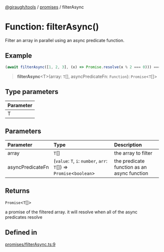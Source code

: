 [@giraugh/tools](../../modules.md) / [promises](../promises.md) / filterAsync

# Function: filterAsync()

Filter an array in parallel using an async predicate function.

## Example

```ts
(await filterAsync([1, 2, 3], (x) => Promise.resolve(x % 2 === 0))) === [2];
```

> **filterAsync**\<T\>(array: `T`[], asyncPredicateFn: `Function`): `Promise`\<`T`[]\>

## Type parameters

| Parameter |
| :-------- |
| T         |

## Parameters

| Parameter        | Type                                                                  | Description                                 |
| :--------------- | :-------------------------------------------------------------------- | :------------------------------------------ |
| array            | `T`[]                                                                 | the array to filter                         |
| asyncPredicateFn | (`value`: `T`, `i`: `number`, `arr`: `T`[]) => `Promise`\<`boolean`\> | the predicate function as an async function |

## Returns

`Promise`\<`T`[]\>

a promise of the filtered array. it will resolve when all of the async predicates resolve

## Defined in

[promises/filterAsync.ts:9](https://github.com/giraugh/tools/blob/a6c3d4a/lib/promises/filterAsync.ts#L9)
